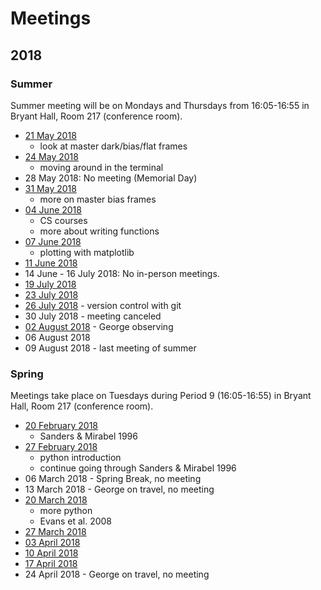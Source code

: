 # Meetings

## 2018

### Summer

Summer meeting will be on Mondays and Thursdays from 16:05-16:55 in Bryant Hall, Room 217 (conference room).

* [21 May 2018](2018-Summer/20180521.md)
    * look at master dark/bias/flat frames
* [24 May 2018](2018-Summer/20180524.md)
    * moving around in the terminal
* 28 May 2018: No meeting (Memorial Day)
* [31 May 2018](2018-Summer/20180531.md)
    * more on master bias frames
* [04 June 2018](2018-Summer/20180604.md)
    * CS courses
    * more about writing functions
* [07 June 2018](2018-Summer/20180607.md)
    * plotting with matplotlib
* [11 June 2018](2018-Summer/20180611.md)
* 14 June - 16 July 2018: No in-person meetings.
* [19 July 2018](2018-Summer/20180719.md)
* [23 July 2018](2018-Summer/20180723.md)
* [26 July 2018](2018-Summer/20180726.md) - version control with git
* 30 July 2018 - meeting canceled
* [02 August 2018](2018-Summer/20180802.md) - George observing
* 06 August 2018
* 09 August 2018 - last meeting of summer


### Spring

Meetings take place on Tuesdays during Period 9 (16:05-16:55) in Bryant Hall, Room 217 (conference room).

* [20 February 2018](2018-Spring/20180220.md)
    * Sanders & Mirabel 1996
* [27 February 2018](2018-Spring/20180227.md)
    * python introduction
    * continue going through Sanders & Mirabel 1996
* 06 March 2018 - Spring Break, no meeting
* 13 March 2018 - George on travel, no meeting
* [20 March 2018](2018-Spring/20180320.md)
    * more python
    * Evans et al. 2008
* [27 March 2018](2018-Spring/20180327.md)
* [03 April 2018](2018-Spring/20180403.md)
* [10 April 2018](2018-Spring/20180410.md)
* [17 April 2018](2018-Spring/20180417.md)
* 24 April 2018 - George on travel, no meeting
